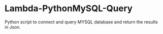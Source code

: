 # Lambda-PythonMySQL-Query
Python script to connect and query MYSQL database and return the results in Json. 
